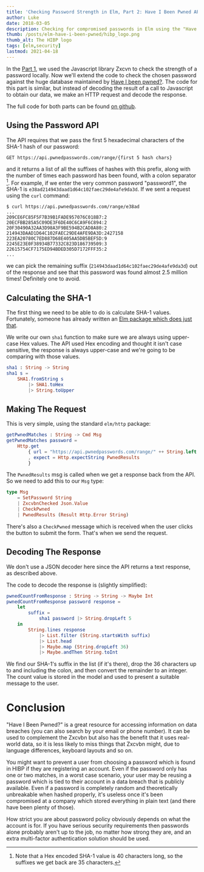 ```yaml
---
title: 'Checking Password Strength in Elm, Part 2: Have I Been Pwned API'
author: Luke
date: 2018-03-05
description: Checking for compromised passwords in Elm using the "Have I been Pwned" API.
thumb: /posts/elm-have-i-been-pwned/hibp_logo.png
thumb_alt: The HIBP logo
tags: [elm,security]
lastmod: 2021-04-18
---
```


In the [Part 1](/posts/elm-zxcvbn), we used the Javascript library Zxcvn to check the strength of a password locally. Now we'll extend the code to check the chosen password against the huge database maintained by [Have I been pwned?](https://haveibeenpwned.com). The code for this part is similar, but instead of decoding the result of a call to Javascript to obtain our data, we make an HTTP request and decode the response.

The full code for both parts can be found [on github](https://github.com/tekul/elm-password-check).


<div class="w-full px-10 py-10 border rounded-md shadow-lg bg-neutral-200 text-neutral-700 dark:shadow-none mx-auto sm:w-2/3">
<div id="app"></div>
</div>
<script src="/posts/elm-zxcvbn/app.js"></script>
<script>
    var app = Elm.Main.init({
      node: document.getElementById('app'),
      flags: {}
    });
    app.ports.checkPassword.subscribe(function(password) {
        var report = zxcvbn(password);
        app.ports.passwordChecked.send(report);
    });
</script>
<script async src="/js/zxcvbn.js"></script>

## Using the Password API

The API requires that we pass the first 5 hexadecimal characters of the SHA-1 hash of our password:

```plain
GET https://api.pwnedpasswords.com/range/{first 5 hash chars}
```

and it returns a list of all the suffixes of hashes with this prefix, along with the number of times each password has been found, with a colon separator [^sha-length]. For example, if we enter the very common password "password1", the SHA-1 is `e38ad214943daad1d64c102faec29de4afe9da3d`. If we sent a request using the `curl` command:

[^sha-length]: Note that a Hex encoded SHA-1 value is 40 characters long, so the suffixes we get back are 35 characters.

```shell-session
$ curl https://api.pwnedpasswords.com/range/e38ad
...
209CE6FC85F5F7B39B1FADE957076C018B7:2
20ECFBB285A5C09DE3F6DE40C6CA9F6C894:2
20F30490A32AA3D98A3F9BE594B2CAD8A80:2
214943DAAD1D64C102FAEC29DE4AFE9DA3D:2427158
223EA20780C7ED887D68E405AA5DB5BEF5D:9
2245E23E0F38934B77332C823D186739509:3
22615754CF7175ED94BDED305D7172FFF35:2
...
```

we can pick the remaining suffix (`214943daad1d64c102faec29de4afe9da3d`) out of the response and see that this password was found almost 2.5 million times! Definitely one to avoid.

## Calculating the SHA-1

The first thing we need to be able to do is calculate SHA-1 values. Fortunately, someone has already written an [Elm package which does just that](https://package.elm-lang.org/packages/TSFoster/elm-sha1/latest/).

We write our own `sha1` function to make sure we are always using upper-case Hex values. The API used Hex encoding and thought it isn't case sensitive, the response is always upper-case and we're going to be comparing with those values.

```elm
sha1 : String -> String
sha1 s =
    SHA1.fromString s
        |> SHA1.toHex
        |> String.toUpper
```

## Making The Request

This is very simple, using the standard `elm/http` package:

```elm
getPwnedMatches : String -> Cmd Msg
getPwnedMatches password =
    Http.get
        { url = "https://api.pwnedpasswords.com/range/" ++ String.left 5 (sha1 password)
        , expect = Http.expectString PwnedResults
        }
```

The `PwnedResults` msg is called when we get a response back from the API. So we need to add this to our `Msg` type:

```elm
type Msg
    = SetPassword String
    | ZxcvbnChecked Json.Value
    | CheckPwned
    | PwnedResults (Result Http.Error String)
```

There's also a `CheckPwned` message which is received when the user clicks the button to submit the form. That's when we send the request.


## Decoding The Response

We don't use a JSON decoder here since the API returns a text response, as described above.

The code to decode the response is (slightly simplified):

```elm
pwnedCountFromResponse : String -> String -> Maybe Int
pwnedCountFromResponse password response =
    let
        suffix =
            sha1 password |> String.dropLeft 5
    in
        String.lines response
            |> List.filter (String.startsWith suffix)
            |> List.head
            |> Maybe.map (String.dropLeft 36)
            |> Maybe.andThen String.toInt
```

We find our SHA-1's suffix in the list (if it's there), drop the 36 characters up to and including the colon, and then convert the remainder to an integer. The count value is stored in the model and used to present a suitable message to the user.


# Conclusion

"Have I Been Pwned?" is a great resource for accessing information on data breaches (you can also search by your email or phone number). It can be used to complement the Zxcvbn but also has the benefit that it uses real-world data, so it is less likely to miss things that Zxcvbn might, due to language differences, keyboard layouts and so on.

You might want to prevent a user from choosing a password which is found in HIBP if they are registering an account. Even if the password only has one or two matches, in a worst case scenario, your user may be reusing a password which is tied to their account in a data breach that is publicly available. Even if a password is completely random and theoretically unbreakable when hashed properly, it's useless once it's been compromised at a company which stored everything in plain text (and there have been plenty of those).

How strict you are about password policy obviously depends on what the account is for. If you have serious security requirements then passwords alone probably aren't up to the job, no matter how strong they are, and an extra multi-factor authentication solution should be used.
